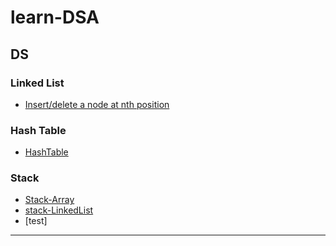 # learn-DSA

## DS
### Linked List
* [Insert/delete a node at nth position](https://github.com/csk1116/learn-DS-ALGO/blob/main/linked-list-insert-delete.cpp)

### Hash Table
* [HashTable](https://github.com/csk1116/learn-DS-ALGO/blob/main/HashTables/HashTable.cpp)
  
### Stack
* [Stack-Array](Stack/Stack-ArrayBased.cpp)
* [stack-LinkedList](Stack/Stack-LinkedListBased.cpp)
* [test]
---

